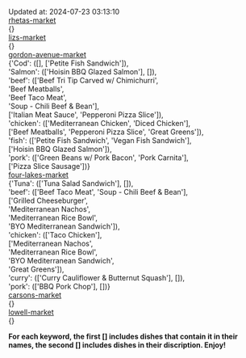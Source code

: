 Updated at: 2024-07-23 03:13:10  
[rhetas-market](https://wisc-housingdining.nutrislice.com/menu/rhetas-market/dinner/2024-07-23)  
{}  
[lizs-market](https://wisc-housingdining.nutrislice.com/menu/lizs-market/dinner/2024-07-23)  
{}  
[gordon-avenue-market](https://wisc-housingdining.nutrislice.com/menu/gordon-avenue-market/dinner/2024-07-23)  
{'Cod': ([], ['Petite Fish Sandwich']),  
 'Salmon': (['Hoisin BBQ Glazed Salmon'], []),  
 'beef': (['Beef Tri Tip Carved w/ Chimichurri',  
           'Beef Meatballs',  
           'Beef Taco Meat',  
           'Soup -  Chili Beef & Bean'],  
          ['Italian Meat Sauce', 'Pepperoni Pizza Slice']),  
 'chicken': (['Mediterranean Chicken', 'Diced Chicken'],  
             ['Beef Meatballs', 'Pepperoni Pizza Slice', 'Great Greens']),  
 'fish': (['Petite Fish Sandwich', 'Vegan Fish Sandwich'],  
          ['Hoisin BBQ Glazed Salmon']),  
 'pork': (['Green Beans w/ Pork Bacon', 'Pork Carnita'],  
          ['Pizza Slice Sausage'])}  
[four-lakes-market](https://wisc-housingdining.nutrislice.com/menu/four-lakes-market/dinner/2024-07-23)  
{'Tuna': (['Tuna Salad Sandwich'], []),  
 'beef': (['Beef Taco Meat', 'Soup -  Chili Beef & Bean'],  
          ['Grilled Cheeseburger',  
           'Mediterranean Nachos',  
           'Mediterranean Rice Bowl',  
           'BYO Mediterranean Sandwich']),  
 'chicken': (['Taco Chicken'],  
             ['Mediterranean Nachos',  
              'Mediterranean Rice Bowl',  
              'BYO Mediterranean Sandwich',  
              'Great Greens']),  
 'curry': (['Curry Cauliflower & Butternut Squash'], []),  
 'pork': (['BBQ Pork Chop'], [])}  
[carsons-market](https://wisc-housingdining.nutrislice.com/menu/carsons-market/dinner/2024-07-23)  
{}  
[lowell-market](https://wisc-housingdining.nutrislice.com/menu/lowell-market/dinner/2024-07-23)  
{}  
  
**For each keyword, the first [] includes dishes that contain it in their names, the second [] includes dishes in their discription. Enjoy!**  
